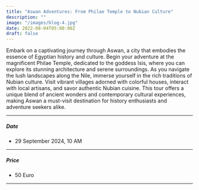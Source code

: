 ```yaml
---
title: "Aswan Adventures: From Philae Temple to Nubian Culture"
description: ""
image: "/images/blog-4.jpg"
date: 2022-08-04T05:00:00Z
draft: false
---
```



Embark on a captivating journey through Aswan, a city that embodies the essence of Egyptian history and culture. Begin your adventure at the magnificent Philae Temple, dedicated to the goddess Isis, where you can explore its stunning architecture and serene surroundings. As you navigate the lush landscapes along the Nile, immerse yourself in the rich traditions of Nubian culture. Visit vibrant villages adorned with colorful houses, interact with local artisans, and savor authentic Nubian cuisine. This tour offers a unique blend of ancient wonders and contemporary cultural experiences, making Aswan a must-visit destination for history enthusiasts and adventure seekers alike.

---


##### Date 
- 29 September 2024, 10 AM

---


##### Price
- 50 Euro

---

